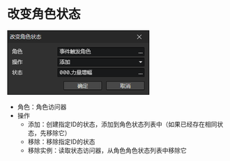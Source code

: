 # 改变角色状态

![](img/changeActorState-1.png)

- 角色：角色访问器
- 操作
  - 添加：创建指定ID的状态，添加到角色状态列表中（如果已经存在相同状态，先移除它）
  - 移除：移除指定ID的状态
  - 移除实例：读取状态访问器，从角色角色状态列表中移除它